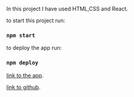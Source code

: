 In this project I have used HTML,CSS and React.

to start this project run:
### `npm start`

to deploy the app run:
### `npm deploy`

[link to the app](https://explorer.students.nomoreparties.sbs).

[link to github](https://github.com/HasmikNaor/news-explorer-frontend).

